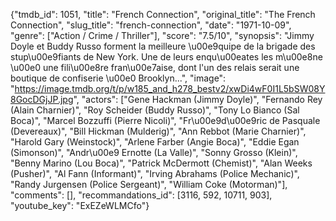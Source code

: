 {"tmdb_id": 1051, "title": "French Connection", "original_title": "The French Connection", "slug_title": "french-connection", "date": "1971-10-09", "genre": ["Action / Crime / Thriller"], "score": "7.5/10", "synopsis": "Jimmy Doyle et Buddy Russo forment la meilleure \u00e9quipe de la brigade des stup\u00e9fiants de New York. Une de leurs enqu\u00eates les m\u00e8ne \u00e0 une fili\u00e8re fran\u00e7aise, dont l'un des relais serait une boutique de confiserie \u00e0 Brooklyn...", "image": "https://image.tmdb.org/t/p/w185_and_h278_bestv2/xwDi4wF0I1L5bSW08Y8GocDGjJP.jpg", "actors": ["Gene Hackman (Jimmy Doyle)", "Fernando Rey (Alain Charnier)", "Roy Scheider (Buddy Russo)", "Tony Lo Bianco (Sal Boca)", "Marcel Bozzuffi (Pierre Nicoli)", "Fr\u00e9d\u00e9ric de Pasquale (Devereaux)", "Bill Hickman (Mulderig)", "Ann Rebbot (Marie Charnier)", "Harold Gary (Weinstock)", "Arlene Farber (Angie Boca)", "Eddie Egan (Simonson)", "Andr\u00e9 Ernotte (La Valle)", "Sonny Grosso (Klein)", "Benny Marino (Lou Boca)", "Patrick McDermott (Chemist)", "Alan Weeks (Pusher)", "Al Fann (Informant)", "Irving Abrahams (Police Mechanic)", "Randy Jurgensen (Police Sergeant)", "William Coke (Motorman)"], "comments": [], "recommandations_id": [3116, 592, 10711, 903], "youtube_key": "ExEZeWLMCfo"}